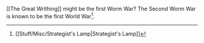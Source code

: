 [[The Great Writhing]] might be the first Worm War?
The Second Worm War is known to be the first World War[^1].

[^1]: [[Stuff/Misc/Strategist's Lamp|Strategist's Lamp]]